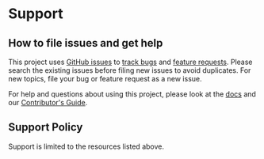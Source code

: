 # Support

## How to file issues and get help

This project uses [GitHub issues][gh-issue] to [track bugs][gh-bug] and [feature requests][gh-feature]. Please search the existing issues before filing new issues to avoid duplicates. For new topics, file your bug or feature request as a new issue.

For help and questions about using this project, please look at the [docs](https://jsr.io/@phughesmcr/booleanarray/doc/~/BooleanArray) and our [Contributor's Guide][contributor].

## Support Policy

Support is limited to the resources listed above.

[gh-issue]: https://github.com/phughesmcr/BooleanArray/issues/new/choose
[gh-bug]: https://github.com/phughesmcr/BooleanArray/issues/new?assignees=&labels=Issue-Bug&template=bug_report.md&title=
[gh-feature]: https://github.com/phughesmcr/BooleanArray/issues/new?assignees=&labels=Issue-Feature&template=Feature_Request.md&title=
[contributor]: https://github.com/phughesmcr/BooleanArray/blob/main/CONTRIBUTING.md
